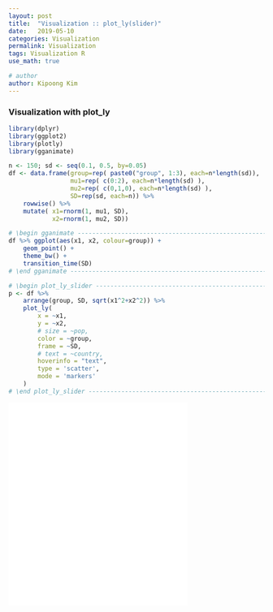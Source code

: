 ```yaml
---
layout: post
title:  "Visualization :: plot_ly(slider)"
date:   2019-05-10
categories: Visualization
permalink: Visualization
tags: Visualization R
use_math: true

# author
author: Kipoong Kim
---
```


<!-- more -->

### Visualization with plot_ly

```R
library(dplyr)
library(ggplot2)
library(plotly)
library(gganimate)

n <- 150; sd <- seq(0.1, 0.5, by=0.05)
df <- data.frame(group=rep( paste0("group", 1:3), each=n*length(sd)),
                 mu1=rep( c(0:2), each=n*length(sd) ), 
                 mu2=rep( c(0,1,0), each=n*length(sd) ),
                 SD=rep(sd, each=n)) %>% 
    rowwise() %>% 
    mutate( x1=rnorm(1, mu1, SD),
            x2=rnorm(1, mu2, SD)) 

# \begin gganimate --------------------------------------------------------
df %>% ggplot(aes(x1, x2, colour=group)) + 
    geom_point() + 
    theme_bw() + 
    transition_time(SD)
# \end gganimate ----------------------------------------------------------

# \begin plot_ly_slider ---------------------------------------------------
p <- df %>%
    arrange(group, SD, sqrt(x1^2+x2^2)) %>% 
    plot_ly(
        x = ~x1, 
        y = ~x2, 
        # size = ~pop, 
        color = ~group, 
        frame = ~SD, 
        # text = ~country, 
        hoverinfo = "text",
        type = 'scatter',
        mode = 'markers'
    )
# \end plot_ly_slider -----------------------------------------------------
```



<iframe height='400' scrolling='yes' title='Fancy Animated SVG Menu' src='../img/Visualization_cluster.html' frameborder='no' allowtransparency='true' allowfullscreen='true' style='width: 70%;'></iframe>

